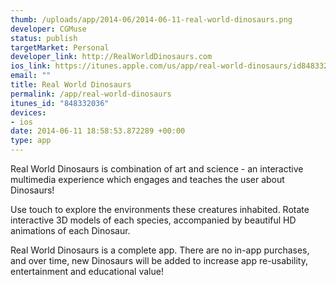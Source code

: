 ```yaml
--- 
thumb: /uploads/app/2014-06/2014-06-11-real-world-dinosaurs.png
developer: CGMuse
status: publish
targetMarket: Personal
developer_link: http://RealWorldDinosaurs.com
ios_link: https://itunes.apple.com/us/app/real-world-dinosaurs/id848332036?mt=8
email: ""
title: Real World Dinosaurs
permalink: /app/real-world-dinosaurs
itunes_id: "848332036"
devices: 
- ios
date: 2014-06-11 18:58:53.872289 +00:00
type: app
---
```


Real World Dinosaurs is combination of art and science - an interactive multimedia experience which engages and teaches the user about Dinosaurs! 

Use touch to explore the environments these creatures inhabited.  Rotate interactive 3D models of each species, accompanied by beautiful HD animations of each Dinosaur.

Real World Dinosaurs is a complete app. There are no in-app purchases, and over time, new Dinosaurs will be added to increase app re-usability, entertainment and educational value! 
